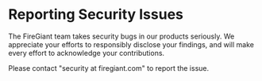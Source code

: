 # Reporting Security Issues

The FireGiant team takes security bugs in our products seriously. We appreciate your efforts to responsibly disclose your findings, and will make every effort to acknowledge your contributions.

Please contact "security at firegiant.com" to report the issue.

